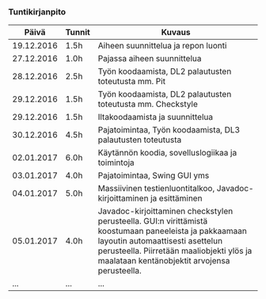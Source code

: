 ### Tuntikirjanpito
Päivä | Tunnit | Kuvaus
--------------- | ----- | ------
19.12.2016 | 1.5h | Aiheen suunnittelua ja repon luonti
27.12.2016 | 1.0h | Pajassa aiheen suunnittelua
28.12.2016 | 2.5h | Työn koodaamista, DL2 palautusten toteutusta mm. Pit
29.12.2016 | 1.5h | Työn koodaamista, DL2 palautusten toteutusta mm. Checkstyle
29.12.2016 | 1.5h | Iltakoodaamista ja suunnittelua
30.12.2016 | 4.5h | Pajatoimintaa, Työn koodaamista, DL3 palautusten toteutusta
02.01.2017 | 6.0h | Käytännön koodia, sovelluslogiikaa ja toimintoja 
03.01.2017 | 4.0h | Pajatoimintaa, Swing GUI yms
04.01.2017 | 5.0h | Massiivinen testienluontitalkoo, Javadoc-kirjoittaminen ja esittäminen
05.01.2017 | 4.0h | Javadoc-kirjoittaminen checkstylen perusteella. GUI:n virittämistä koostumaan paneeleista ja pakkaamaan layoutin automaattisesti asettelun perusteella. Piirretään maaliobjekti ylös ja maalataan kentänobjektit arvojensa perusteella.
... | ... | ...

